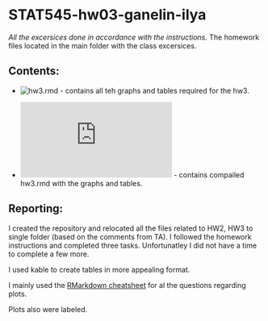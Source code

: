 # STAT545-hw03-ganelin-ilya

*All the excersices done in accordance with the instructions.*
The homework files located in the main folder with the class excersices.

## Contents:

- ![hw3.rmd](https://github.com/ilgan/STAT545-hw03-ganelin-ilya/blob/master/hw3.rmd) - contains all teh graphs and tables required for the hw3.

- ![hw3.knit.md](https://github.com/ilgan/STAT545-hw03-ganelin-ilya/blob/master/hw3.knit.md) - contains compailed hw3.rmd with the graphs and tables.

## Reporting:

I created the repository and relocated all the files related to HW2, HW3 to single folder (based on the comments from TA). I followed the homework instructions and completed three tasks. Unfortunatley I did not have a time to complete a few more.

I used kable to create tables in more appealing format.

I mainly used the [RMarkdown cheatsheet](https://www.rstudio.com/wp-content/uploads/2015/02/rmarkdown-cheatsheet.pdf) for al the questions regarding plots.

Plots also were labeled.